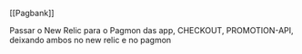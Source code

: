 [[Pagbank]]

Passar o New Relic para o Pagmon das app, 
CHECKOUT, PROMOTION-API, deixando ambos no new relic e no pagmon

